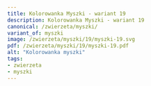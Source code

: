 ```yaml
---
title: Kolorowanka Myszki - wariant 19
description: Kolorowanka Myszki - wariant 19
canonical: /zwierzeta/myszki/
variant_of: myszki
image: /zwierzeta/myszki/19/myszki-19.svg
pdf: /zwierzeta/myszki/19/myszki-19.pdf
alt: "Kolorowanka myszki"
tags:
- zwierzeta
- myszki
---
```

